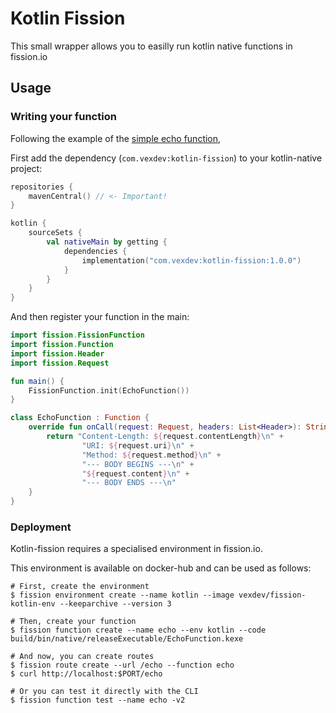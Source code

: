 # Kotlin Fission

This small wrapper allows you to easilly run kotlin native functions in fission.io

## Usage

### Writing your function

Following the example of the [simple echo function](https://github.com/vexdev/kotlin-fission-echo-example),

First add the dependency (`com.vexdev:kotlin-fission`) to your kotlin-native project:

```kotlin
repositories {
    mavenCentral() // <- Important!
}

kotlin {
    sourceSets {
        val nativeMain by getting {
            dependencies {
                implementation("com.vexdev:kotlin-fission:1.0.0")
            }
        }
    }
}
```

And then register your function in the main:

```kotlin
import fission.FissionFunction
import fission.Function
import fission.Header
import fission.Request

fun main() {
    FissionFunction.init(EchoFunction())
}

class EchoFunction : Function {
    override fun onCall(request: Request, headers: List<Header>): String {
        return "Content-Length: ${request.contentLength}\n" +
                "URI: ${request.uri}\n" +
                "Method: ${request.method}\n" +
                "--- BODY BEGINS ---\n" +
                "${request.content}\n" +
                "--- BODY ENDS ---\n"
    }
}
```

### Deployment

Kotlin-fission requires a specialised environment in fission.io.

This environment is available on docker-hub and can be used as follows:

```shell
# First, create the environment
$ fission environment create --name kotlin --image vexdev/fission-kotlin-env --keeparchive --version 3

# Then, create your function
$ fission function create --name echo --env kotlin --code build/bin/native/releaseExecutable/EchoFunction.kexe

# And now, you can create routes
$ fission route create --url /echo --function echo
$ curl http://localhost:$PORT/echo

# Or you can test it directly with the CLI
$ fission function test --name echo -v2
```